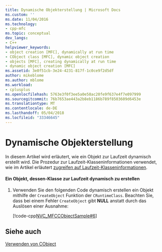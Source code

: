 ```yaml
---
title: Dynamische Objekterstellung | Microsoft Docs
ms.custom: ''
ms.date: 11/04/2016
ms.technology:
- cpp-mfc
ms.topic: conceptual
dev_langs:
- C++
helpviewer_keywords:
- object creation [MFC], dynamically at run time
- CObject class [MFC], dynamic object creation
- objects [MFC], creating dynamically at run time
- dynamic object creation [MFC]
ms.assetid: 3e0f51cb-3e24-4231-817f-1c0ce9f2d5df
author: mikeblome
ms.author: mblome
ms.workload:
- cplusplus
ms.openlocfilehash: 5763e3f0f3ee5a0e58ac20fe9f637e4f7e097999
ms.sourcegitcommit: 76b7653ae443a2b8eb1186b789f8503609d6453e
ms.translationtype: MT
ms.contentlocale: de-DE
ms.lasthandoff: 05/04/2018
ms.locfileid: "33346645"
---
```

# <a name="dynamic-object-creation"></a>Dynamische Objekterstellung
In diesem Artikel wird erläutert, wie ein Objekt zur Laufzeit dynamisch erstellt wird. Die Prozedur zur Laufzeit-Klasseninformationen verwendet, wie im Artikel erläutert [zugreifen auf Laufzeit-Klasseninformationen](../mfc/accessing-run-time-class-information.md).  
  
#### <a name="to-dynamically-create-an-object-given-its-run-time-class"></a>Ein Objekt, dessen-Klasse zur Laufzeit dynamisch zu erstellen  
  
1.  Verwenden Sie den folgenden Code dynamisch erstellen ein Objekt mithilfe der `CreateObject` Funktion der `CRuntimeClass`. Beachten Sie, dass bei einem Fehler `CreateObject` gibt **NULL** anstatt durch das Auslösen einer Ausnahme:  
  
     [!code-cpp[NVC_MFCCObjectSample#6](../mfc/codesnippet/cpp/dynamic-object-creation_1.cpp)]  
  
## <a name="see-also"></a>Siehe auch  
 [Verwenden von CObject](../mfc/using-cobject.md)

